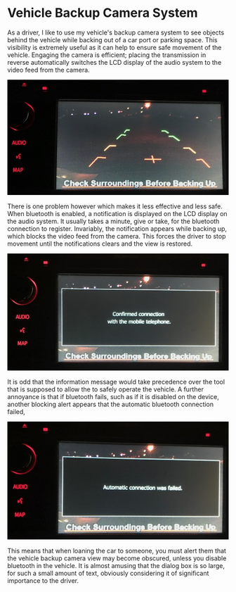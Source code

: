 # Vehicle Backup Camera System

As a driver, I like to use my vehicle's backup camera system to see objects behind the vehicle while backing out of a car port or parking space.  This visibility is extremely useful as it can help to ensure safe movement of the vehicle.  Engaging the camera is efficient; placing the transmission in reverse automatically switches the LCD display of the audio system to the video feed from the camera.

![Vehicle Backup Camera Display](https://github.com/UsabilityEngineering/ux-portfolio-natisdale/blob/master/assets/bup-camera.jpeg "Vehicle Backup Camera Display")

There is one problem however which makes it less effective and less safe.  When bluetooth is enabled, a notification is displayed on the LCD display on the audio system.  It usually takes a minute, give or take, for the bluetooth connection to register.  Invariably, the notification appears while backing up, which blocks the video feed from the camera.  This forces the driver to stop movement until the notifications clears and the view is restored.

![Connection Notification Blocking View](https://github.com/UsabilityEngineering/ux-portfolio-natisdale/blob/master/assets/bup-camera-bt-confirmed.jpeg "Connection Notification Blocking View")

It is odd that the information message would take precedence over the tool that is supposed to allow the to safely operate the vehicle. A further annoyance is that if bluetooth fails, such as if it is disabled on the device, another blocking alert appears that the automatic bluetooth connection failed,

![Failure Notification Blocking View](https://github.com/UsabilityEngineering/ux-portfolio-natisdale/blob/master/assets/bup-camera-bt-failed.jpeg "Falure Notification Blocking View")

This means that when loaning the car to someone, you must alert them that the vehicle backup camera view may become obscured, unless you disable bluetooth in the vehicle.  It is almost amusing that the dialog box is so large, for such a small amount of text, obviously considering it of significant importance to the driver.

